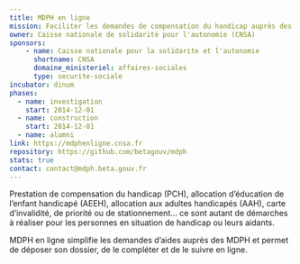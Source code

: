 ```yaml
---
title: MDPH en ligne
mission: Faciliter les demandes de compensation du handicap auprès des MDPH
owner: Caisse nationale de solidarité pour l'autonomie (CNSA)
sponsors:
    - name: Caisse nationale pour la solidarite et l'autonomie
      shortname: CNSA
      domaine_ministeriel: affaires-sociales
      type: securite-sociale
incubator: dinum
phases:
  - name: investigation
    start: 2014-12-01
  - name: construction
    start: 2014-12-01    
  - name: alumni
link: https://mdphenligne.cnsa.fr
repository: https://github.com/betagouv/mdph
stats: true
contact: contact@mdph.beta.gouv.fr
---
```


Prestation de compensation du handicap (PCH), allocation d’éducation de l’enfant handicapé (AEEH), allocation aux adultes handicapés (AAH), carte d’invalidité, de priorité ou de stationnement… ce sont autant de démarches à réaliser pour les personnes en situation de handicap ou leurs aidants.


MDPH en ligne simplifie les demandes d’aides auprès des MDPH et permet de déposer son dossier, de le compléter et de le suivre en ligne.
